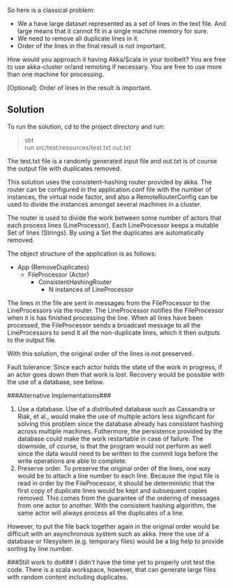 So here is a classical problem:

  * We a have large dataset represented as a set of lines in the text file. And large means that it cannot fit in a single machine memory for sure.
  * We need to remove all duplicate lines in it.
  * Order of the lines in the final result is not important.

How would you approach it having Akka/Scala in your toolbelt?
You are free to use akka-cluster or/and remoting if necessary.
You are free to use more than one machine for processing.

[Optional]: Order of lines in the result is important.


Solution
--------

To run the solution, cd to the project directory and run:
> sbt  
> run src/test/resources/test.txt out.txt

The test.txt file is a randomly generated input file and out.txt is
of course the output file with duplicates removed.

This solution uses the consistent-hashing router provided by akka.
The router can be configured in the application.conf file with the number
of instances, the virtual node factor, and also a RemoteRouterConfig can be
used to divide the instances amongst several machines in a cluster.

The router is used to divide the work between some number of actors that each
process lines (LineProcessor). Each LineProcessor keeps a mutable Set of lines (Strings).
By using a Set the duplicates are automatically removed.

The object structure of the application is as follows:

* App (RemoveDuplicates)
    * FileProcessor (Actor)
        * ConsistentHashingRouter
            * N instances of LineProcessor


The lines in the file are sent in messages from the FileProcessor to the LineProcessors
via the router. The LineProcessor notifies the FileProcessor when it is has finished
processing the line. When all lines have been processed, the FileProcessor sends a
broadcast message to all the LineProcessors to send it all the non-duplicate lines,
which it then outputs to the output file.

With this solution, the original order of the lines is not preserved.

Fault tolerance: Since each actor holds the state of the work in progress, if an
actor goes down then that work is lost. Recovery would be possible with the use
of a database, see below.

###Alternative Implementations###
1. Use a database. Use of a distributed database such as Cassandra or Riak, et al.,
would make the use of multiple actors less significant for solving this problem since
the database already has consistent hashing across multiple machines. Futhermore,
the persistence provided by the database could make the work restartable in case of
failure. The downside, of course, is that the program would not perform as well since
the data would need to be written to the commit logs before the write operations are
able to complete.
2. Preserve order. To preserve the original order of the lines, one way would be to
 attach a line number to each line. Because the input file is read in order by the
FileProcessor, it should be deterministic that the first copy of duplicate lines would
be kept and subsequent copies removed. This comes from the guarantee of the ordering of
messages from one actor to another. With the consistent hashing algorithm, the same actor
will always process all the duplicates of a line.

However, to put the file back together again in the original order would be difficult
with an asynchronous system such as akka. Here the use of a database or filesystem
(e.g. temporary files) would be a big help to provide sorting by line number.

###Still work to do###
I didn't have the time yet to properly unit test the code. There is a scala
workspace, however, that can generate large files with random content
including duplicates.
